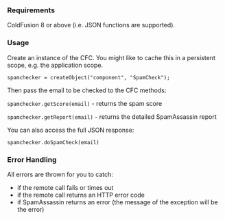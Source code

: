 ### Requirements

ColdFusion 8 or above (i.e. JSON functions are supported).

### Usage

Create an instance of the CFC. You might like to cache this in a persistent scope, e.g. the application scope.

`spamchecker = createObject("component", "SpamCheck");`

Then pass the email to be checked to the CFC methods:

`spamchecker.getScore(email)` - returns the spam score

`spamchecker.getReport(email)` - returns the detailed SpamAssassin report

You can also access the full JSON response:

`spamchecker.doSpamCheck(email)`

### Error Handling

All errors are thrown for you to catch:

 - if the remote call fails or times out
 - if the remote call returns an HTTP error code
 - if SpamAssassin returns an error (the message of the exception will be the error)
